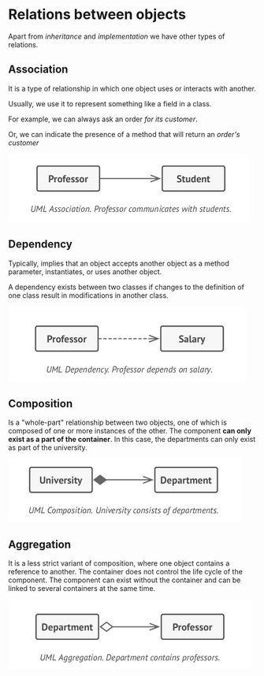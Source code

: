 # Relations between objects

Apart from *inheritance* and *implementation* we have other types of relations.

## Association

It is a type of relationship in which one object uses or interacts with another.

Usually, we use it to represent something like a field in a class.

For example, we can always ask an order *for its customer*.

Or, we can indicate the presence of a method that will return an *order's customer*

![association_example](pictures/association_example.png)

## Dependency

Typically, implies that an object accepts another object as a method parameter, instantiates, or uses another object.

A dependency exists between two classes if changes to the definition of one class result in modifications in another class.

![dependency_example](pictures/dependency_example.png)

## Composition

Is a "whole-part" relationship between two objects, one of which is composed of one or more instances of the other. The component **can only exist as a part of the container**. In this case, the departments can only exist as part of the university.

![composition_example](pictures/composition_example.png)

## Aggregation

It is a less strict variant of composition, where one object contains a reference to another. The container does not control the life cycle of the component. The component can exist without the container and can be linked to several containers at the same time.

![aggregation_example](pictures/aggregation_example.png)
